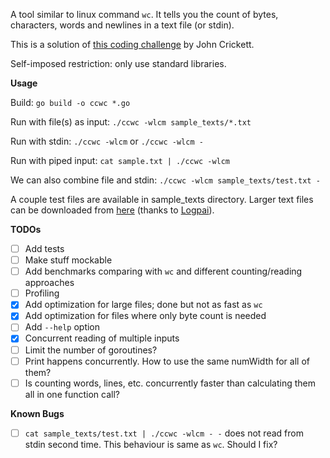 A tool similar to linux command `wc`. It tells you the count of bytes, characters, words and newlines in a text file (or stdin).


This is a solution of [this coding challenge](https://codingchallenges.fyi/challenges/challenge-wc/) by John Crickett.

Self-imposed restriction: only use standard libraries.

**Usage**

Build: `go build -o ccwc *.go`

Run with file(s) as input: `./ccwc -wlcm sample_texts/*.txt`

Run with stdin: `./ccwc -wlcm` or `./ccwc -wlcm -`

Run with piped input: `cat sample.txt | ./ccwc -wlcm`

We can also combine file and stdin: `./ccwc -wlcm sample_texts/test.txt -`

A couple test files are available in sample_texts directory. Larger text files can be downloaded from [here](https://zenodo.org/records/8196385) (thanks to [Logpai](https://github.com/logpai)).

**TODOs**

- [ ] Add tests
- [ ] Make stuff mockable
- [ ] Add benchmarks comparing with `wc` and different counting/reading approaches
- [ ] Profiling
- [x] Add optimization for large files; done but not as fast as `wc`
- [x] Add optimization for files where only byte count is needed
- [ ] Add `--help` option
- [x] Concurrent reading of multiple inputs
- [ ] Limit the number of goroutines?
- [ ] Print happens concurrently. How to use the same numWidth for all of them?
- [ ] Is counting words, lines, etc. concurrently faster than calculating them all in one function call?

**Known Bugs**

- [ ] `cat sample_texts/test.txt | ./ccwc -wlcm - -` does not read from stdin second time. This behaviour is same as `wc`. Should I fix?